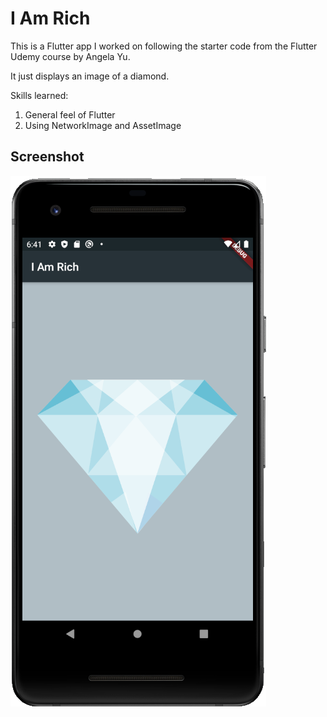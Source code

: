 # I Am Rich

This is a Flutter app I worked on following the starter code from the Flutter Udemy course by Angela Yu.

It just displays an image of a diamond.

Skills learned:

1. General feel of Flutter
2. Using NetworkImage and AssetImage

## Screenshot

<img src="images/screenshot.png">